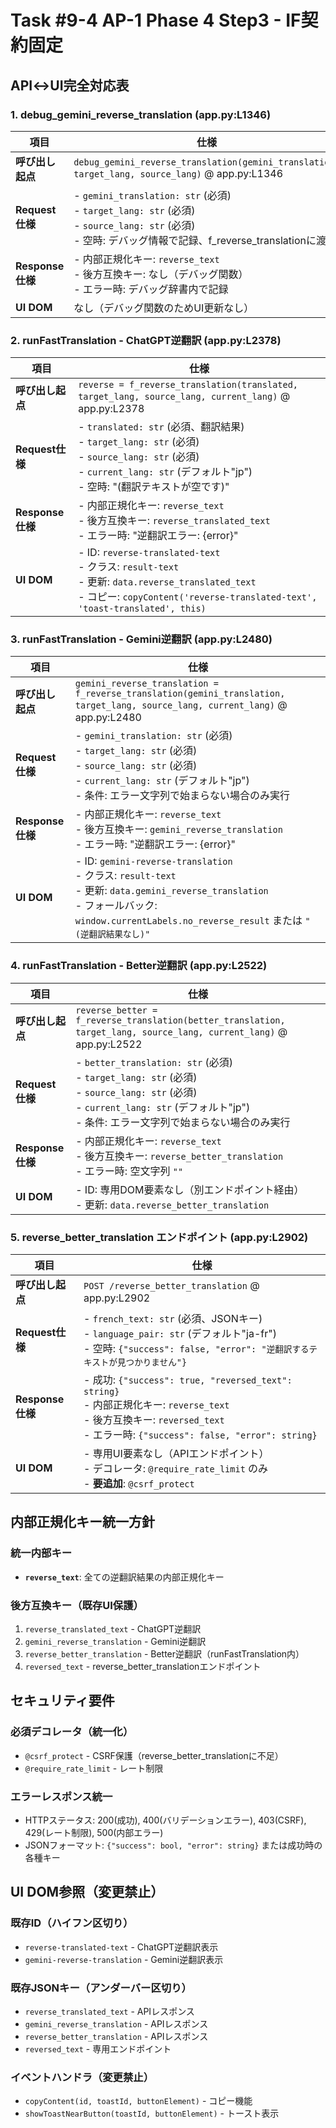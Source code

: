 # Task #9-4 AP-1 Phase 4 Step3 - IF契約固定

## API↔UI完全対応表

### 1. debug_gemini_reverse_translation (app.py:L1346)

| 項目 | 仕様 |
|-----|-----|
| **呼び出し起点** | `debug_gemini_reverse_translation(gemini_translation, target_lang, source_lang)` @ app.py:L1346 |
| **Request仕様** | - `gemini_translation: str` (必須)<br>- `target_lang: str` (必須)<br>- `source_lang: str` (必須)<br>- 空時: デバッグ情報で記録、f_reverse_translationに渡る |
| **Response仕様** | - 内部正規化キー: `reverse_text`<br>- 後方互換キー: なし（デバッグ関数）<br>- エラー時: デバッグ辞書内で記録 |
| **UI DOM** | なし（デバッグ関数のためUI更新なし） |

### 2. runFastTranslation - ChatGPT逆翻訳 (app.py:L2378)

| 項目 | 仕様 |
|-----|-----|
| **呼び出し起点** | `reverse = f_reverse_translation(translated, target_lang, source_lang, current_lang)` @ app.py:L2378 |
| **Request仕様** | - `translated: str` (必須、翻訳結果)<br>- `target_lang: str` (必須)<br>- `source_lang: str` (必須)<br>- `current_lang: str` (デフォルト"jp")<br>- 空時: "(翻訳テキストが空です)" |
| **Response仕様** | - 内部正規化キー: `reverse_text`<br>- 後方互換キー: `reverse_translated_text`<br>- エラー時: "逆翻訳エラー: {error}" |
| **UI DOM** | - ID: `reverse-translated-text`<br>- クラス: `result-text`<br>- 更新: `data.reverse_translated_text`<br>- コピー: `copyContent('reverse-translated-text', 'toast-translated', this)` |

### 3. runFastTranslation - Gemini逆翻訳 (app.py:L2480)

| 項目 | 仕様 |
|-----|-----|
| **呼び出し起点** | `gemini_reverse_translation = f_reverse_translation(gemini_translation, target_lang, source_lang, current_lang)` @ app.py:L2480 |
| **Request仕様** | - `gemini_translation: str` (必須)<br>- `target_lang: str` (必須)<br>- `source_lang: str` (必須)<br>- `current_lang: str` (デフォルト"jp")<br>- 条件: エラー文字列で始まらない場合のみ実行 |
| **Response仕様** | - 内部正規化キー: `reverse_text`<br>- 後方互換キー: `gemini_reverse_translation`<br>- エラー時: "逆翻訳エラー: {error}" |
| **UI DOM** | - ID: `gemini-reverse-translation`<br>- クラス: `result-text`<br>- 更新: `data.gemini_reverse_translation`<br>- フォールバック: `window.currentLabels.no_reverse_result` または `"(逆翻訳結果なし)"` |

### 4. runFastTranslation - Better逆翻訳 (app.py:L2522)

| 項目 | 仕様 |
|-----|-----|
| **呼び出し起点** | `reverse_better = f_reverse_translation(better_translation, target_lang, source_lang, current_lang)` @ app.py:L2522 |
| **Request仕様** | - `better_translation: str` (必須)<br>- `target_lang: str` (必須)<br>- `source_lang: str` (必須)<br>- `current_lang: str` (デフォルト"jp")<br>- 条件: エラー文字列で始まらない場合のみ実行 |
| **Response仕様** | - 内部正規化キー: `reverse_text`<br>- 後方互換キー: `reverse_better_translation`<br>- エラー時: 空文字列 `""` |
| **UI DOM** | - ID: 専用DOM要素なし（別エンドポイント経由）<br>- 更新: `data.reverse_better_translation` |

### 5. reverse_better_translation エンドポイント (app.py:L2902)

| 項目 | 仕様 |
|-----|-----|
| **呼び出し起点** | `POST /reverse_better_translation` @ app.py:L2902 |
| **Request仕様** | - `french_text: str` (必須、JSONキー)<br>- `language_pair: str` (デフォルト"ja-fr")<br>- 空時: `{"success": false, "error": "逆翻訳するテキストが見つかりません"}` |
| **Response仕様** | - 成功: `{"success": true, "reversed_text": string}`<br>- 内部正規化キー: `reverse_text`<br>- 後方互換キー: `reversed_text`<br>- エラー時: `{"success": false, "error": string}` |
| **UI DOM** | - 専用UI要素なし（APIエンドポイント）<br>- デコレータ: `@require_rate_limit` のみ<br>- **要追加**: `@csrf_protect` |

## 内部正規化キー統一方針

### 統一内部キー
- **`reverse_text`**: 全ての逆翻訳結果の内部正規化キー

### 後方互換キー（既存UI保護）
1. `reverse_translated_text` - ChatGPT逆翻訳
2. `gemini_reverse_translation` - Gemini逆翻訳
3. `reverse_better_translation` - Better逆翻訳（runFastTranslation内）
4. `reversed_text` - reverse_better_translationエンドポイント

## セキュリティ要件

### 必須デコレータ（統一化）
- `@csrf_protect` - CSRF保護（reverse_better_translationに不足）
- `@require_rate_limit` - レート制限

### エラーレスポンス統一
- HTTPステータス: 200(成功), 400(バリデーションエラー), 403(CSRF), 429(レート制限), 500(内部エラー)
- JSONフォーマット: `{"success": bool, "error": string}` または成功時の各種キー

## UI DOM参照（変更禁止）

### 既存ID（ハイフン区切り）
- `reverse-translated-text` - ChatGPT逆翻訳表示
- `gemini-reverse-translation` - Gemini逆翻訳表示

### 既存JSONキー（アンダーバー区切り）
- `reverse_translated_text` - APIレスポンス
- `gemini_reverse_translation` - APIレスポンス
- `reverse_better_translation` - APIレスポンス
- `reversed_text` - 専用エンドポイント

### イベントハンドラ（変更禁止）
- `copyContent(id, toastId, buttonElement)` - コピー機能
- `showToastNearButton(toastId, buttonElement)` - トースト表示